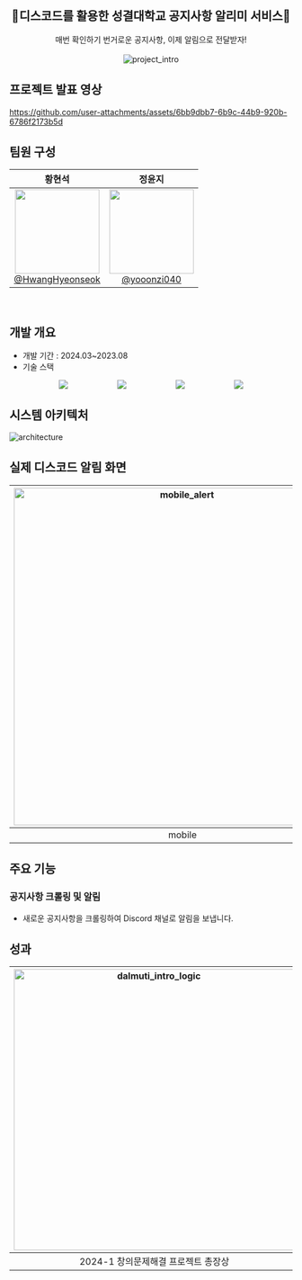 <div align="center">
<h2>📢디스코드를 활용한 성결대학교 공지사항 알리미 서비스📢</h2>
매번 확인하기 번거로운 공지사항, 이제 알림으로 전달받자!<br><br>

<img src="https://github.com/user-attachments/assets/a559e709-8e03-4db2-929a-871b75b11ad6" alt="project_intro" />
</div>

## 프로젝트 발표 영상
https://github.com/user-attachments/assets/6bb9dbb7-6b9c-44b9-920b-6786f2173b5d

## 팀원 구성

<div align="center">

| **황현석** | **정윤지** |
| :------: |  :------: |
| [<img src="https://avatars.githubusercontent.com/HwangHyeonseok" height=150 width=150> <br/> @HwangHyeonseok](https://github.com/HwangHyeonseok) | [<img src="https://avatars.githubusercontent.com/yooonzi040" height=150 width=150> <br/> @yooonzi040](https://github.com/yooonzi040) |

</div>

<br>

## 개발 개요
- 개발 기간 : 2024.03~2023.08
- 기술 스택
<div style="display: flex; justify-content: space-evenly; flex-wrap: wrap;">
  <img src="https://img.shields.io/badge/python-3776AB?style=for-the-badge&logo=python&logoColor=white">
  <img src="https://img.shields.io/badge/selenium-43B02A?style=for-the-badge&logo=selenium&logoColor=white">
  <img src="https://img.shields.io/badge/discord-5865F2?style=for-the-badge&logo=discord&logoColor=white">
  <img src="https://img.shields.io/badge/google%20cloud-4285F4?style=for-the-badge&logo=googlecloud&logoColor=white">
</div>

## 시스템 아키텍처
![architecture](https://github.com/user-attachments/assets/416ac74b-c5f7-4425-b90c-aafcc03b9d2f)

## 실제 디스코드 알림 화면
|<img src="https://github.com/user-attachments/assets/b79f4279-434b-4c22-800a-690c6255bb08" alt="mobile_alert" height="auto" width="600px" />|<img src="https://github.com/user-attachments/assets/8359d44e-bc7e-488c-a04a-18600eb7e8a0" alt="dalmuti_ingame" height="auto" width="600px" />|
|:---:|:---:|
|mobile|PC|

## 주요 기능
### 공지사항 크롤링 및 알림
- 새로운 공지사항을 크롤링하여 Discord 채널로 알림을 보냅니다.

## 성과
|<img src="https://github.com/user-attachments/assets/a29f1111-55b6-424d-b23d-d380b5effd3b" alt="dalmuti_intro_logic" height="auto" width="500px"/>|<img src="https://github.com/user-attachments/assets/7fbd92f2-1f50-40de-9e54-7105d8d4a3b4" alt="user_cnt_img" height="auto" width="500px"/>|<img src="https://github.com/user-attachments/assets/7ecb33d6-34e7-40bc-bff4-53885b8d0518" alt="development_document" height="auto" width="500px"/>|
|:---:|:---:|:---:|
|2024-1 창의문제해결 프로젝트 총장상|사용자 수 264명|45장의 개발문서|

